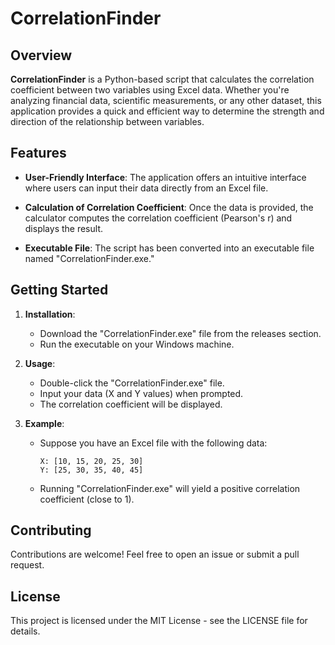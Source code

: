 # CorrelationFinder

## Overview

**CorrelationFinder** is a Python-based script that calculates the correlation coefficient between two variables using Excel data. Whether you're analyzing financial data, scientific measurements, or any other dataset, this application provides a quick and efficient way to determine the strength and direction of the relationship between variables.

## Features

- **User-Friendly Interface**: The application offers an intuitive interface where users can input their data directly from an Excel file.

- **Calculation of Correlation Coefficient**: Once the data is provided, the calculator computes the correlation coefficient (Pearson's r) and displays the result.

- **Executable File**: The script has been converted into an executable file named "CorrelationFinder.exe."

## Getting Started

1. **Installation**:
   - Download the "CorrelationFinder.exe" file from the releases section.
   - Run the executable on your Windows machine.

2. **Usage**:
   - Double-click the "CorrelationFinder.exe" file.
   - Input your data (X and Y values) when prompted.
   - The correlation coefficient will be displayed.

3. **Example**:
   - Suppose you have an Excel file with the following data:
     ```
     X: [10, 15, 20, 25, 30]
     Y: [25, 30, 35, 40, 45]
     ```
   - Running "CorrelationFinder.exe" will yield a positive correlation coefficient (close to 1).

## Contributing

Contributions are welcome! Feel free to open an issue or submit a pull request.

## License

This project is licensed under the MIT License - see the LICENSE file for details.
